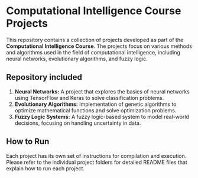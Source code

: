 
# Computational Intelligence Course Projects

This repository contains a collection of projects developed as part of the **Computational Intelligence Course**. The projects focus on various methods and algorithms used in the field of computational intelligence, including neural networks, evolutionary algorithms, and fuzzy logic.

## Repository included

1. **Neural Networks:**
   A project that explores the basics of neural networks using TensorFlow and Keras to solve classification problems.
2. **Evolutionary Algorithms:**
   Implementation of genetic algorithms to optimize mathematical functions and solve optimization problems.
3. **Fuzzy Logic Systems:**
   A fuzzy logic-based system to model real-world decisions, focusing on handling uncertainty in data.

## How to Run
Each project has its own set of instructions for compilation and execution. Please refer to the individual project folders for detailed README files that explain how to run each project.
